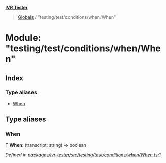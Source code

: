 **[IVR Tester](../README.md)**

> [Globals](../README.md) / "testing/test/conditions/when/When"

# Module: "testing/test/conditions/when/When"

## Index

### Type aliases

* [When](_testing_test_conditions_when_when_.md#when)

## Type aliases

### When

Ƭ  **When**: (transcript: string) => boolean

*Defined in [packages/ivr-tester/src/testing/test/conditions/when/When.ts:1](https://github.com/SketchingDev/ivr-tester/blob/cff7065/packages/ivr-tester/src/testing/test/conditions/when/When.ts#L1)*

